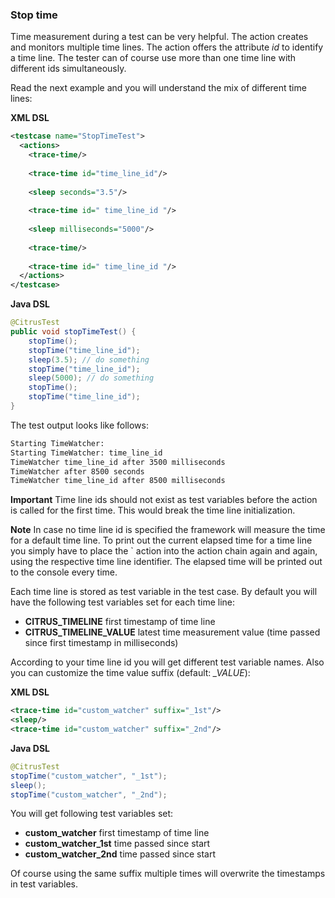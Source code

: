 ### Stop time

Time measurement during a test can be very helpful. The <trace-time> action creates and monitors multiple time lines. The action offers the attribute *id* to identify a time line. 
The tester can of course use more than one time line with different ids simultaneously.

Read the next example and you will understand the mix of different time lines:

**XML DSL** 

```xml
<testcase name="StopTimeTest">
  <actions>
    <trace-time/>
    
    <trace-time id="time_line_id"/>
    
    <sleep seconds="3.5"/>
    
    <trace-time id=" time_line_id "/>
    
    <sleep milliseconds="5000"/>
    
    <trace-time/>
    
    <trace-time id=" time_line_id "/>
  </actions>
</testcase>
```

**Java DSL** 

```java
@CitrusTest
public void stopTimeTest() {
    stopTime();
    stopTime("time_line_id");
    sleep(3.5); // do something
    stopTime("time_line_id");
    sleep(5000); // do something
    stopTime();
    stopTime("time_line_id");
}
```

The test output looks like follows:

```xml
Starting TimeWatcher:
Starting TimeWatcher: time_line_id
TimeWatcher time_line_id after 3500 milliseconds
TimeWatcher after 8500 seconds
TimeWatcher time_line_id after 8500 milliseconds
```

**Important**
Time line ids should not exist as test variables before the action is called for the first time. This would break the time line initialization.

**Note**
In case no time line id is specified the framework will measure the time for a default time line. To print out the current elapsed time for a time line you simply have to place the 
`<trace-time> action into the action chain again and again, using the respective time line identifier. The elapsed time will be printed out to the console every time.

Each time line is stored as test variable in the test case. By default you will have the following test variables set for each time line:

* **CITRUS_TIMELINE** first timestamp of time line
* **CITRUS_TIMELINE_VALUE** latest time measurement value (time passed since first timestamp in milliseconds)

According to your time line id you will get different test variable names. Also you can customize the time value suffix (default: *_VALUE*):

**XML DSL** 

```xml 
<trace-time id="custom_watcher" suffix="_1st"/>
<sleep/>
<trace-time id="custom_watcher" suffix="_2nd"/>
```

**Java DSL** 

```java
@CitrusTest
stopTime("custom_watcher", "_1st");
sleep();
stopTime("custom_watcher", "_2nd");
```

You will get following test variables set:

* **custom_watcher** first timestamp of time line
* **custom_watcher_1st** time passed since start
* **custom_watcher_2nd** time passed since start

Of course using the same suffix multiple times will overwrite the timestamps in test variables.
